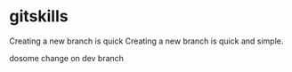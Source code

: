 # gitskills
Creating a new branch is quick
Creating a new branch is quick and simple.

dosome  change on dev branch

